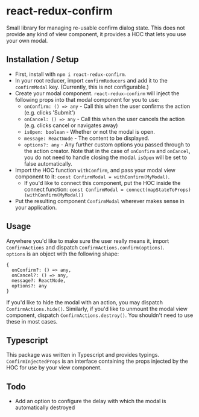 # react-redux-confirm

Small library for managing re-usable confirm dialog state. This does not provide any kind of view component, it provides a HOC that lets you use your own modal.

## Installation / Setup

* First, install with `npm i react-redux-confirm`.
* In your root reducer, import `confirmReducers` and add it to the `confirmModal` key. (Currently, this is not configurable.)
* Create your modal component. `react-redux-confirm` will inject the following props into that modal component for you to use:
  * `onConfirm: () => any` - Call this when the user confirms the action (e.g. clicks 'Submit')
  * `onCancel: () => any` - Call this when the user cancels the action (e.g. clicks cancel or navigates away)
  * `isOpen: boolean` - Whether or not the modal is open.
  * `message: ReactNode` - The content to be displayed.
  * `options?: any` - Any further custom options you passed through to the action creator.
    Note that in the case of `onConfirm` and `onCancel`, you do not need to handle closing the modal. `isOpen` will be set to false automatically.
* Import the HOC function `withConfirm`, and pass your modal view component to it: `const ConfirmModal = withConfirm(MyModal)`.
  * If you'd like to connect this component, put the HOC inside the connect function: `const ConfirmModal = connect(mapStateToProps)(withConfirm(MyModal))`
* Put the resulting component `ConfirmModal` wherever makes sense in your application.

## Usage

Anywhere you'd like to make sure the user really means it, import `ConfirmActions` and dispatch `ConfirmActions.confirm(options)`.  
`options` is an object with the following shape:

```
{
  onConfirm?: () => any,
  onCancel?: () => any,
  message?: ReactNode,
  options?: any
}
```

If you'd like to hide the modal with an action, you may dispatch `ConfirmActions.hide()`. Similarly, if you'd like to unmount the modal view component, dispatch `ConfirmActions.destroy()`. You shouldn't need to use these in most cases.

## Typescript

This package was written in Typescript and provides typings. `ConfirmInjectedProps` is an interface containing the props injected by the HOC for use by your view component.

## Todo

* Add an option to configure the delay with which the modal is automatically destroyed

